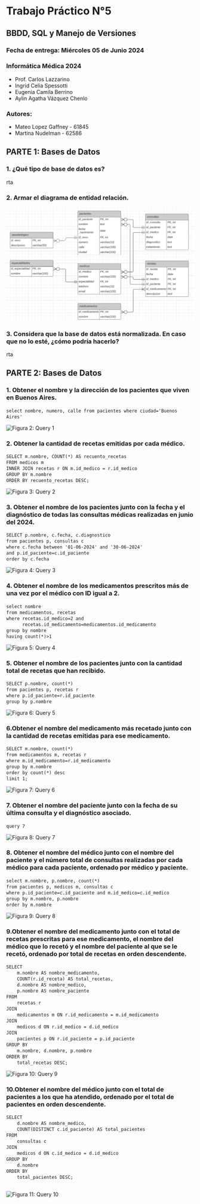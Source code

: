 # Trabajo Práctico N°5
## BBDD, SQL y Manejo de Versiones

### Fecha de entrega: Miércoles 05 de Junio 2024
### Informática Médica 2024
* Prof. Carlos Lazzarino
* Ingrid Celia Spessotti
* Eugenia Camila Berrino
* Aylin Agatha Vázquez Chenlo


### Autores:
* Mateo Lopez Gaffney - 61845
* Martina Nudelman - 62586

## PARTE 1: Bases de Datos
### 1. ¿Qué tipo de base de datos es?
rta

### 2. Armar el diagrama de entidad relación.
![Figura 1: Diagrama de Entidad Relación](Figuras/ERD_TP5.png)

### 3. Considera que la base de datos está normalizada. En caso que no lo esté, ¿cómo podría hacerlo?
rta

## PARTE 2: Bases de Datos

### 1. Obtener el nombre y la dirección de los pacientes que viven en Buenos Aires.

```
select nombre, numero, calle from pacientes where ciudad='Buenos Aires' 

```
![Figura 2: Query 1](Figuras/query1.png)


### 2. Obtener la cantidad de recetas emitidas por cada médico.

```
SELECT m.nombre, COUNT(*) AS recuento_recetas
FROM medicos m
INNER JOIN recetas r ON m.id_medico = r.id_medico
GROUP BY m.nombre
ORDER BY recuento_recetas DESC;

```
![Figura 3: Query 2](Figuras/query2.png)

### 3. Obtener el nombre de los pacientes junto con la fecha y el diagnóstico de todas las consultas médicas realizadas en junio del 2024.

```
SELECT p.nombre, c.fecha, c.diagnostico
from pacientes p, consultas c
where c.fecha between '01-06-2024' and '30-06-2024'
and p.id_paciente=c.id_paciente
order by c.fecha

```
![Figura 4: Query 3](Figuras/query3.png)

### 4. Obtener el nombre de los medicamentos prescritos más de una vez por el médico con ID igual a 2.

```
select nombre
from medicamentos, recetas
where recetas.id_medico=2 and 
	  recetas.id_medicamento=medicamentos.id_medicamento
group by nombre
having count(*)>1

```
![Figura 5: Query 4](Figuras/query4.png)

### 5. Obtener el nombre de los pacientes junto con la cantidad total de recetas que han recibido.

```
SELECT p.nombre, count(*)
from pacientes p, recetas r
where p.id_paciente=r.id_paciente
group by p.nombre

```
![Figura 6: Query 5](Figuras/query5.png)

### 6.Obtener el nombre del medicamento más recetado junto con la cantidad de recetas emitidas para ese medicamento.

```
SELECT m.nombre, count(*)
from medicamentos m, recetas r
where m.id_medicamento=r.id_medicamento
group by m.nombre
order by count(*) desc
limit 1;

```
![Figura 7: Query 6](Figuras/query6.png)

### 7. Obtener el nombre del paciente junto con la fecha de su última consulta y el diagnóstico asociado.

```
query 7
```
![Figura 8: Query 7](Figuras/query7.png)

### 8. Obtener el nombre del médico junto con el nombre del paciente y el número total de consultas realizadas por cada médico para cada paciente, ordenado por médico y paciente.

```
select m.nombre, p.nombre, count(*)
from pacientes p, medicos m, consultas c
where p.id_paciente=c.id_paciente and m.id_medico=c.id_medico
group by m.nombre, p.nombre
order by m.nombre

```
![Figura 9: Query 8](Figuras/query8.png)

### 9.Obtener el nombre del medicamento junto con el total de recetas prescritas para ese medicamento, el nombre del médico que lo recetó y el nombre del paciente al que se le recetó, ordenado por total de recetas en orden descendente.

```
SELECT 
    m.nombre AS nombre_medicamento,
    COUNT(r.id_receta) AS total_recetas,
    d.nombre AS nombre_medico,
    p.nombre AS nombre_paciente
FROM 
    recetas r
JOIN 
    medicamentos m ON r.id_medicamento = m.id_medicamento
JOIN 
    medicos d ON r.id_medico = d.id_medico
JOIN 
    pacientes p ON r.id_paciente = p.id_paciente
GROUP BY 
    m.nombre, d.nombre, p.nombre
ORDER BY 
    total_recetas DESC;

```
![Figura 10: Query 9](Figuras/query9.png)

### 10.Obtener el nombre del médico junto con el total de pacientes a los que ha atendido, ordenado por el total de pacientes en orden descendente.

```
SELECT 
    d.nombre AS nombre_medico,
    COUNT(DISTINCT c.id_paciente) AS total_pacientes
FROM 
    consultas c
JOIN 
    medicos d ON c.id_medico = d.id_medico
GROUP BY 
    d.nombre
ORDER BY 
    total_pacientes DESC;


```
![Figura 11: Query 10](Figuras/query10.png)